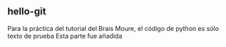 ## hello-git
Para la práctica del tutorial del Brais Moure, el código de python es sólo texto de prueba
Esta parte fue añadida
